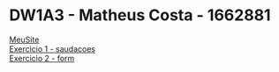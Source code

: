 # DW1A3 - Matheus Costa - 1662881
[MeuSite](MeuSite/bio.html)<br>
[Exercicio 1 - saudacoes](ExerciciosJS/saudacoes.html)<br>
[Exercicio 2 - form](ExerciciosJS/form.html)<br>
